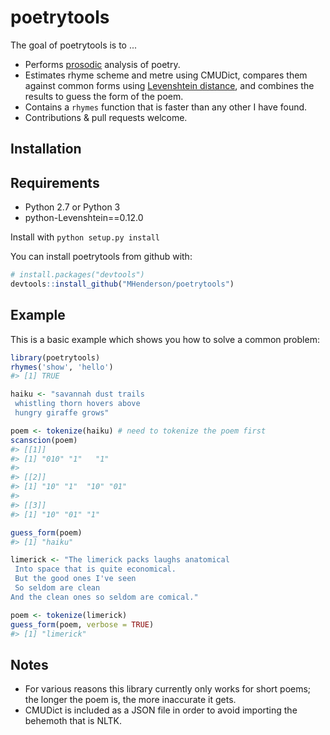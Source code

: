 
<!-- README.md is generated from README.Rmd. Please edit that file -->
poetrytools
===========

The goal of poetrytools is to ...

-   Performs [prosodic](https://en.wikipedia.org/wiki/Prosody_%28linguistics%29) analysis of poetry.
-   Estimates rhyme scheme and metre using CMUDict, compares them against common forms using [Levenshtein distance](https://en.wikipedia.org/wiki/Levenshtein_distance), and combines the results to guess the form of the poem.
-   Contains a `rhymes` function that is faster than any other I have found.
-   Contributions & pull requests welcome.

Installation
------------

Requirements
------------

-   Python 2.7 or Python 3
-   python-Levenshtein==0.12.0

Install with `python setup.py install`

You can install poetrytools from github with:

``` r
# install.packages("devtools")
devtools::install_github("MHenderson/poetrytools")
```

Example
-------

This is a basic example which shows you how to solve a common problem:

``` r
library(poetrytools)
rhymes('show', 'hello')
#> [1] TRUE
```

``` r
haiku <- "savannah dust trails
 whistling thorn hovers above
 hungry giraffe grows"

poem <- tokenize(haiku) # need to tokenize the poem first
scanscion(poem)
#> [[1]]
#> [1] "010" "1"   "1"  
#> 
#> [[2]]
#> [1] "10" "1"  "10" "01"
#> 
#> [[3]]
#> [1] "10" "01" "1"
```

``` r
guess_form(poem)
#> [1] "haiku"
```

``` r
limerick <- "The limerick packs laughs anatomical
 Into space that is quite economical.
 But the good ones I've seen
 So seldom are clean
And the clean ones so seldom are comical."

poem <- tokenize(limerick)
guess_form(poem, verbose = TRUE)
#> [1] "limerick"
```

Notes
-----

-   For various reasons this library currently only works for short poems; the longer the poem is, the more inaccurate it gets.
-   CMUDict is included as a JSON file in order to avoid importing the behemoth that is NLTK.
